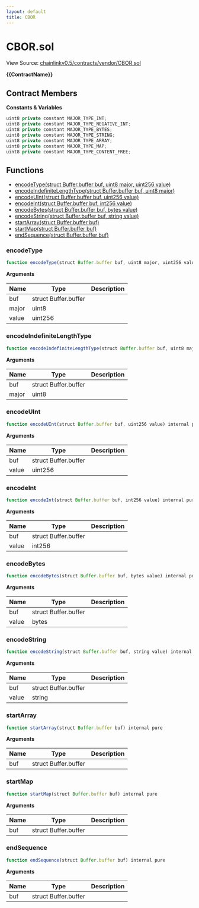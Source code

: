 ```yaml
---
layout: default
title: CBOR
---
```


# CBOR.sol

View Source: [chainlinkv0.5/contracts/vendor/CBOR.sol](../chainlinkv0.5/contracts/vendor/CBOR.sol)

**{{ContractName}}**

## Contract Members
**Constants & Variables**

```js
uint8 private constant MAJOR_TYPE_INT;
uint8 private constant MAJOR_TYPE_NEGATIVE_INT;
uint8 private constant MAJOR_TYPE_BYTES;
uint8 private constant MAJOR_TYPE_STRING;
uint8 private constant MAJOR_TYPE_ARRAY;
uint8 private constant MAJOR_TYPE_MAP;
uint8 private constant MAJOR_TYPE_CONTENT_FREE;

```

## Functions

- [encodeType(struct Buffer.buffer buf, uint8 major, uint256 value)](#encodetype)
- [encodeIndefiniteLengthType(struct Buffer.buffer buf, uint8 major)](#encodeindefinitelengthtype)
- [encodeUInt(struct Buffer.buffer buf, uint256 value)](#encodeuint)
- [encodeInt(struct Buffer.buffer buf, int256 value)](#encodeint)
- [encodeBytes(struct Buffer.buffer buf, bytes value)](#encodebytes)
- [encodeString(struct Buffer.buffer buf, string value)](#encodestring)
- [startArray(struct Buffer.buffer buf)](#startarray)
- [startMap(struct Buffer.buffer buf)](#startmap)
- [endSequence(struct Buffer.buffer buf)](#endsequence)

### encodeType

```js
function encodeType(struct Buffer.buffer buf, uint8 major, uint256 value) private pure
```

**Arguments**

| Name        | Type           | Description  |
| ------------- |------------- | -----|
| buf | struct Buffer.buffer |  | 
| major | uint8 |  | 
| value | uint256 |  | 

### encodeIndefiniteLengthType

```js
function encodeIndefiniteLengthType(struct Buffer.buffer buf, uint8 major) private pure
```

**Arguments**

| Name        | Type           | Description  |
| ------------- |------------- | -----|
| buf | struct Buffer.buffer |  | 
| major | uint8 |  | 

### encodeUInt

```js
function encodeUInt(struct Buffer.buffer buf, uint256 value) internal pure
```

**Arguments**

| Name        | Type           | Description  |
| ------------- |------------- | -----|
| buf | struct Buffer.buffer |  | 
| value | uint256 |  | 

### encodeInt

```js
function encodeInt(struct Buffer.buffer buf, int256 value) internal pure
```

**Arguments**

| Name        | Type           | Description  |
| ------------- |------------- | -----|
| buf | struct Buffer.buffer |  | 
| value | int256 |  | 

### encodeBytes

```js
function encodeBytes(struct Buffer.buffer buf, bytes value) internal pure
```

**Arguments**

| Name        | Type           | Description  |
| ------------- |------------- | -----|
| buf | struct Buffer.buffer |  | 
| value | bytes |  | 

### encodeString

```js
function encodeString(struct Buffer.buffer buf, string value) internal pure
```

**Arguments**

| Name        | Type           | Description  |
| ------------- |------------- | -----|
| buf | struct Buffer.buffer |  | 
| value | string |  | 

### startArray

```js
function startArray(struct Buffer.buffer buf) internal pure
```

**Arguments**

| Name        | Type           | Description  |
| ------------- |------------- | -----|
| buf | struct Buffer.buffer |  | 

### startMap

```js
function startMap(struct Buffer.buffer buf) internal pure
```

**Arguments**

| Name        | Type           | Description  |
| ------------- |------------- | -----|
| buf | struct Buffer.buffer |  | 

### endSequence

```js
function endSequence(struct Buffer.buffer buf) internal pure
```

**Arguments**

| Name        | Type           | Description  |
| ------------- |------------- | -----|
| buf | struct Buffer.buffer |  | 

